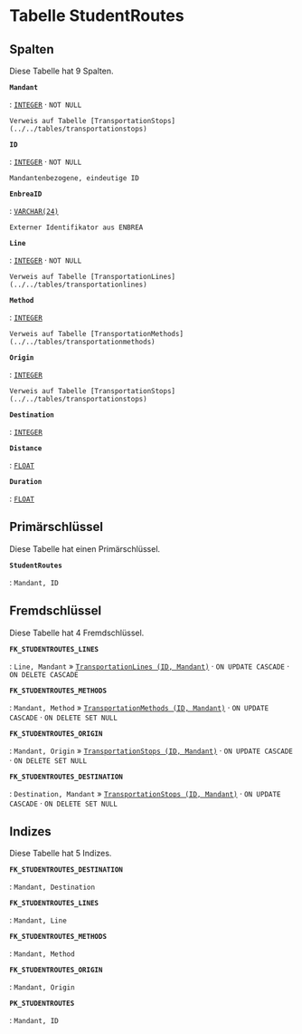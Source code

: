 # Tabelle **StudentRoutes**

## Spalten

Diese Tabelle hat 9 Spalten.

**`Mandant`**

:   [`INTEGER`](https://firebirdsql.org/file/documentation/html/en/refdocs/fblangref40/firebird-40-language-reference.html#fblangref40-datatypes-inttypes) · `NOT NULL`

    Verweis auf Tabelle [TransportationStops](../../tables/transportationstops)

**`ID`**

:   [`INTEGER`](https://firebirdsql.org/file/documentation/html/en/refdocs/fblangref40/firebird-40-language-reference.html#fblangref40-datatypes-inttypes) · `NOT NULL`

    Mandantenbezogene, eindeutige ID

**`EnbreaID`**

:   [`VARCHAR(24)`](https://firebirdsql.org/file/documentation/html/en/refdocs/fblangref40/firebird-40-language-reference.html#fblangref40-datatypes-chartypes)

    Externer Identifikator aus ENBREA

**`Line`**

:   [`INTEGER`](https://firebirdsql.org/file/documentation/html/en/refdocs/fblangref40/firebird-40-language-reference.html#fblangref40-datatypes-inttypes) · `NOT NULL`

    Verweis auf Tabelle [TransportationLines](../../tables/transportationlines)

**`Method`**

:   [`INTEGER`](https://firebirdsql.org/file/documentation/html/en/refdocs/fblangref40/firebird-40-language-reference.html#fblangref40-datatypes-inttypes)

    Verweis auf Tabelle [TransportationMethods](../../tables/transportationmethods)

**`Origin`**

:   [`INTEGER`](https://firebirdsql.org/file/documentation/html/en/refdocs/fblangref40/firebird-40-language-reference.html#fblangref40-datatypes-inttypes)

    Verweis auf Tabelle [TransportationStops](../../tables/transportationstops)

**`Destination`**

:   [`INTEGER`](https://firebirdsql.org/file/documentation/html/en/refdocs/fblangref40/firebird-40-language-reference.html#fblangref40-datatypes-inttypes)

**`Distance`**

:   [`FLOAT`](https://firebirdsql.org/file/documentation/html/en/refdocs/fblangref40/firebird-40-language-reference.html#fblangref40-datatypes-floattypes)

**`Duration`**

:   [`FLOAT`](https://firebirdsql.org/file/documentation/html/en/refdocs/fblangref40/firebird-40-language-reference.html#fblangref40-datatypes-floattypes)

## Primärschlüssel

Diese Tabelle hat einen Primärschlüssel.

**`StudentRoutes`**

:   `Mandant, ID`

## Fremdschlüssel

Diese Tabelle hat 4 Fremdschlüssel.

**`FK_STUDENTROUTES_LINES`**

:   `Line, Mandant` » [`TransportationLines (ID, Mandant)`](../../tables/transportationlines) · `ON UPDATE CASCADE` · `ON DELETE CASCADE`

**`FK_STUDENTROUTES_METHODS`**

:   `Mandant, Method` » [`TransportationMethods (ID, Mandant)`](../../tables/transportationmethods) · `ON UPDATE CASCADE` · `ON DELETE SET NULL`

**`FK_STUDENTROUTES_ORIGIN`**

:   `Mandant, Origin` » [`TransportationStops (ID, Mandant)`](../../tables/transportationstops) · `ON UPDATE CASCADE` · `ON DELETE SET NULL`

**`FK_STUDENTROUTES_DESTINATION`**

:   `Destination, Mandant` » [`TransportationStops (ID, Mandant)`](../../tables/transportationstops) · `ON UPDATE CASCADE` · `ON DELETE SET NULL`

## Indizes

Diese Tabelle hat 5 Indizes.

**`FK_STUDENTROUTES_DESTINATION`**

:   `Mandant, Destination`

**`FK_STUDENTROUTES_LINES`**

:   `Mandant, Line`

**`FK_STUDENTROUTES_METHODS`**

:   `Mandant, Method`

**`FK_STUDENTROUTES_ORIGIN`**

:   `Mandant, Origin`

**`PK_STUDENTROUTES`**

:   `Mandant, ID`
